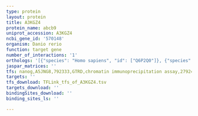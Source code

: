 ```yaml
---
type: protein
layout: protein
title: A3KGZ4
protein_name: abcb9
uniprot_accession: A3KGZ4
ncbi_gene_id: '570148'
organism: Danio rerio
function: target gene
number_of_interactions: '1'
orthologs: '[{"species": "Homo sapiens", "id": ["Q6P2Q0"]}, {"species": "Mus musculus", "id": ["<a href=\"/protein/q9jj59\">Q9JJ59</a>"]}, {"species": "Caenorhabditis elegans", "id": ["<a href=\"/protein/q9tzd9\">Q9TZD9</a>"]}]'
jaspar_matrices: ''
tfs: nanog,A5JNG8,792333,GTRD,chromatin immunoprecipitation assay,27924024%5Buid%5D,No
targets: ''
tfs_download: TFLink_tfs_of_A3KGZ4.tsv
targets_download: ''
bindingSites_download: ''
binding_sites_ls: ''

---
```

